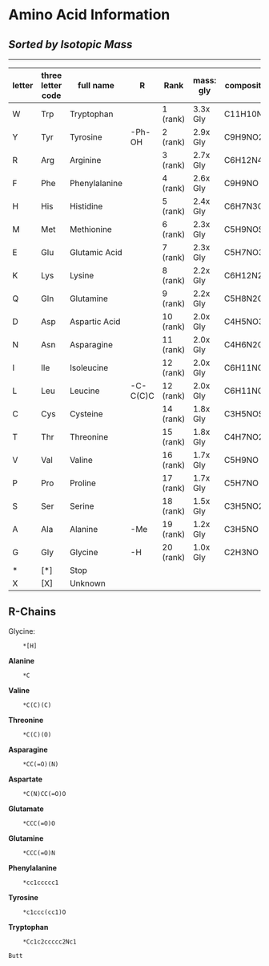 # Amino Acid Information
## *Sorted by Isotopic Mass*
---
letter|three letter code|full name|R|Rank|mass: gly|composition|average mass|c|h|n|basic|Hydrophobic|Polar
------|-----------------|---------|-|----|---------|-----------|------------|-|-|-|-----|-----------|-----
W|Trp|Tryptophan||1 (rank)|3.3x Gly|C11H10N2O|186.21|C11|H1|N2||HP|
Y|Tyr|Tyrosine|-Ph-OH|2 (rank)|2.9x Gly|C9H9NO2|163.17|C9|H9||||P
R|Arg|Arginine||3 (rank)|2.7x Gly|C6H12N4O|156.19|C6|H1|N4|B||
F|Phe|Phenylalanine||4 (rank)|2.6x Gly|C9H9NO|147.18|C9|H9|||HP|
H|His|Histidine||5 (rank)|2.4x Gly|C6H7N3O|137.14|C6|H7|N3|B||
M|Met|Methionine||6 (rank)|2.3x Gly|C5H9NOS|131.2|C5|H9|||HP|
E|Glu|Glutamic Acid||7 (rank)|2.3x Gly|C5H7NO3|129.12|C5|H7||A||
K|Lys|Lysine||8 (rank)|2.2x Gly|C6H12N2O|128.17|C6|H1|N2|B||
Q|Gln|Glutamine||9 (rank)|2.2x Gly|C5H8N2O2|128.13|C5|H8|N2|||
D|Asp|Aspartic Acid||10 (rank)|2.0x Gly|C4H5NO3|115.09|C4|H5||A||
N|Asn|Asparagine||11 (rank)|2.0x Gly|C4H6N2O2|114.1|C4|H6|N2|||
I|Ile|Isoleucine||12 (rank)|2.0x Gly|C6H11NO|113.16|C6|H1||||
L|Leu|Leucine|-C-C(C)C|12 (rank)|2.0x Gly|C6H11NO|113.16|C6|H1||||
C|Cys|Cysteine||14 (rank)|1.8x Gly|C3H5NOS|103.14|C3|H5||||
T|Thr|Threonine||15 (rank)|1.8x Gly|C4H7NO2|101.11|C4|H7||||P
V|Val|Valine||16 (rank)|1.7x Gly|C5H9NO|99.13|C5|H9||||
P|Pro|Proline||17 (rank)|1.7x Gly|C5H7NO|97.12|C5|H7||||
S|Ser|Serine||18 (rank)|1.5x Gly|C3H5NO2|87.08|C3|H5||||P
A|Ala|Alanine|-Me|19 (rank)|1.2x Gly|C3H5NO|71.08|C3|H5||||
G|Gly|Glycine|-H|20 (rank)|1.0x Gly|C2H3NO|57.05|C2|H3|||HP|
*|[*]|Stop|||||||||||
X|[X]|Unknown|||||||||||

## R-Chains
Glycine:
```smiles
    *[H]
```
**Alanine**
```smiles
    *C
```
**Valine**
```smiles
    *C(C)(C)
```
**Threonine**
```smiles
    *C(C)(O)
```
**Asparagine**
```smiles
    *CC(=O)(N)
```

**Aspartate**
```smiles
    *C(N)CC(=O)O
```

**Glutamate**
```smiles
    *CCC(=O)O
```

**Glutamine**
```smiles
    *CCC(=O)N
```


**Phenylalanine**
```smiles
    *cc1ccccc1
```

**Tyrosine**
```smiles
    *c1ccc(cc1)O
```

**Tryptophan**
```smiles
    *Cc1c2ccccc2Nc1
```


```warning
Butt
```

